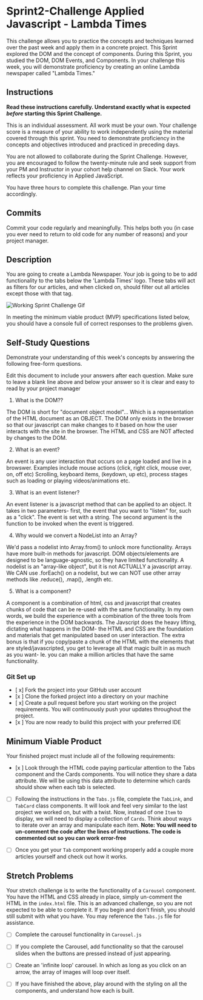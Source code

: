 # Sprint2-Challenge Applied Javascript - Lambda Times

This challenge allows you to practice the concepts and techniques learned over the past week and apply them in a concrete project. This Sprint explored the DOM and the concept of components. During this Sprint, you studied the DOM, DOM Events, and Components. In your challenge this week, you will demonstrate proficiency by creating an online Lambda newspaper called "Lambda Times."

## Instructions

**Read these instructions carefully. Understand exactly what is expected _before_ starting this Sprint Challenge.**

This is an individual assessment. All work must be your own. Your challenge score is a measure of your ability to work independently using the material covered through this sprint. You need to demonstrate proficiency in the concepts and objectives introduced and practiced in preceding days.

You are not allowed to collaborate during the Sprint Challenge. However, you are encouraged to follow the twenty-minute rule and seek support from your PM and Instructor in your cohort help channel on Slack. Your work reflects your proficiency in Applied JavaScript.

You have three hours to complete this challenge. Plan your time accordingly.

## Commits

Commit your code regularly and meaningfully. This helps both you (in case you ever need to return to old code for any number of reasons) and your project manager.

## Description

You are going to create a Lambda Newspaper. Your job is going to be to add functionality to the tabs below the 'Lambda Times' logo. These tabs will act as filters for our articles, and when clicked on, should filter out all articles except those with that tag.

![Working Sprint Challenge Gif](./Sprint-Challenge.gif 'Example of working project')

In meeting the minimum viable product (MVP) specifications listed below, you should have a console full of correct responses to the problems given.

## Self-Study Questions

Demonstrate your understanding of this week's concepts by answering the following free-form questions.

Edit this document to include your answers after each question. Make sure to leave a blank line above and below your answer so it is clear and easy to read by your project manager

1. What is the DOM??
   
The DOM is short for "document object model"... Which is a representation of the HTML document as an OBJECT.  The DOM only exists in the browser so that our javascript can make changes to it based on how the user interacts with the site in the browser. The HTML and CSS are NOT affected by changes to the DOM. 

2. What is an event?

An event is any user interaction that occurs on a page loaded and live in a browswer.  Examples include mouse actions (click, right click, mouse over, on, off etc) Scrolling, keyboard items, (keydown, up etc), process stages such as loading or playing videos/animations etc. 

3. What is an event listener?
   
  An event listener is a javascript method that can be applied to an object. It takes in two parameters- first, the event that you want to "listen" for, such as a "click".  The event is set with a string.   The second argument is the function to be invoked when the event is triggered. 

4. Why would we convert a NodeList into an Array?

We'd pass a nodelist into Array.from() to unlock more functionality. Arrays have more built-in methods for javascript.  DOM objects/elements are designed to be language-agnostic, so they have limited functionality. A nodelist is an "array-like object", but it is not ACTUALLY a javascript array.  We  CAN use .forEach() on a nodelist, but we can NOT use other array methods like .reduce(), .map(), .length etc.

5. What is a component?

A component is a combination of html, css and javascript that creates chunks of code that can be re-used with the same functionality.  In my own words, we build the experience with a combination of the three tools from the experience in the DOM backwards.  The Javscript does the heavy lifting, dictating what happens in the DOM- the HTML and CSS are the foundation and materials that get manipulated based on user interaction.  The extra bonus is that if you copy/paste a chunk of the HTML with the elements that are styled/javascripted, you get to leverage all that magic built in as much as you want- Ie. you can make a million articles that have the same functionality.

### Git Set up

* [ x] Fork the project into your GitHub user account
* [x ] Clone the forked project into a directory on your machine
* [ x] Create a pull request before you start working on the project requirements.  You will continuously push your updates throughout the project.
* [x ] You are now ready to build this project with your preferred IDE

## Minimum Viable Product

Your finished project must include all of the following requirements:

* [x ] Look through the HTML code paying particular attention to the Tabs component and the Cards components. You will notice they share a data attribute. We will be using this data attribute to determine which cards should show when each tab is selected.

* [ ] Following the instructions in the `Tabs.js` file, complete the `TabLink`, and `TabCard` class components. It will look and feel very similar to the last project we worked on, but with a twist. Now, instead of one `Item` to display, we will need to display a collection of `Cards`. Think about ways to iterate over an array and manipulate each item.  **Note: You will need to un-comment the code after the lines of instructions.  The code is commented out so you can work error-free**

* [ ] Once you get your `Tab` component working properly add a couple more articles yourself and check out how it works.

## Stretch Problems

Your stretch challenge is to write the functionality of a `Carousel` component. You have the HTML and CSS already in place, simply un-comment the HTML in the `index.html` file. This is an advanced challenge, so you are not expected to be able to complete it. If you begin and don't finish, you should still submit with what you have. You may reference the `Tabs.js` file for assistance.

* [ ] Complete the carousel functionality in `Carousel.js`

* [ ] If you complete the Carousel, add functionality so that the carousel slides when the buttons are pressed instead of just appearing.

* [ ] Create an 'infinite loop' carousel. In which as long as you click on an arrow, the array of images will loop over itself.

* [ ] If you have finished the above, play around with the styling on all the components, and understand how each is built.
